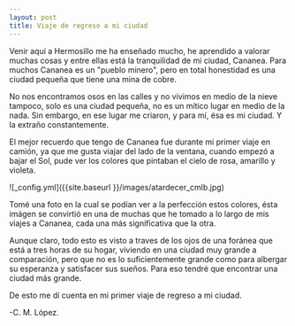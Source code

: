 ```yaml
---
layout: post
title: Viaje de regreso a mi ciudad
---
```


Venir aquí a Hermosillo me ha enseñado mucho, he aprendido a valorar muchas cosas y entre ellas está la 
tranquilidad de mi ciudad, Cananea.
Para muchos Cananea es un "pueblo minero", pero en total honestidad es una ciudad pequeña que
tiene una mina de cobre.

No nos encontramos osos en las calles y no vivimos en medio de la nieve tampoco, solo es una ciudad
pequeña, no es un mítico lugar en medio de la nada.
Sin embargo, en ese lugar me criaron, y para mí, ésa es mi ciudad. Y la extraño constantemente.

El mejor recuerdo que tengo de Cananea fue durante mi primer viaje en camión, ya que me gusta viajar
del lado de la ventana, cuando empezó a bajar el Sol, pude ver los colores que pintaban el cielo de rosa,
amarillo y violeta.

![_config.yml]({{site.baseurl }}/images/atardecer_cmlb.jpg)

Tomé una foto en la cual se podían ver a la perfección estos colores, ésta imágen se convirtió en una
de muchas que he tomado a lo largo de mis viajes a Cananea, cada una más significativa que la otra.

Aunque claro, todo esto es visto a traves de los ojos de una foránea que está a tres horas de su hogar,
viviendo en una ciudad muy grande a comparación, pero que no es lo suficientemente grande como para
albergar su esperanza y satisfacer sus sueños. Para eso tendré que encontrar una ciudad más grande.

De esto me dí cuenta en mi primer viaje de regreso a mi ciudad.

-C. M. López.

